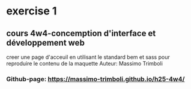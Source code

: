 # exercise 1
## cours 4w4-concemption d'interface et développement web

creer une page d'acceuil en utilisant le standard bem et sass pour reproduire le contenu de la maquette
Auteur: Massimo Trimboli

### Github-page: https://massimo-trimboli.github.io/h25-4w4/
